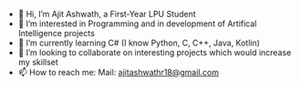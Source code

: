 - 👋 Hi, I’m Ajit Ashwath, a First-Year LPU Student
- 👀 I’m interested in Programming and in development of Artifical Intelligence projects
- 🌱 I’m currently learning C# (I know Python, C, C++, Java, Kotlin)
- 💞️ I’m looking to collaborate on interesting projects which would increase my skillset
- 📫 How to reach me: Mail: ajitashwathr18@gmail.com

<!---
ajitashwathr-lpu/ajitashwathr-lpu is a ✨ special ✨ repository because its `README.md` (this file) appears on your GitHub profile.
You can click the Preview link to take a look at your changes.
--->
